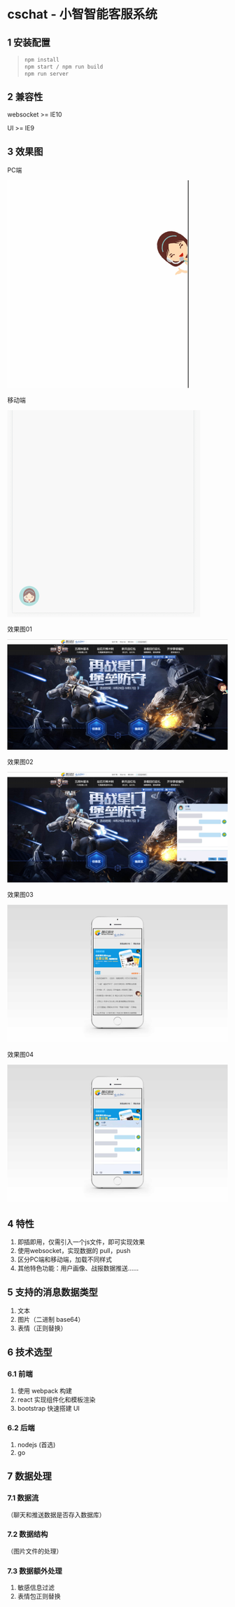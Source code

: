# cschat - 小智智能客服系统
## 1 安装配置 

> ```
> npm install
> npm start / npm run build
> npm run server
> ```

## 2 兼容性

websocket >= IE10

UI >= IE9



## 3 效果图

PC端

![小智](doc/pic/gif02.gif)

移动端

![小智](doc/pic/gif03.gif)

效果图01

![智能客服01](doc/pic/智能客服01.jpg)

效果图02

![智能客服02](doc/pic/智能客服02.jpg)

效果图03

![智能客服02](doc/pic/mobile01.jpg)

效果图04

![智能客服02](doc/pic/mobile02.jpg)

## 4 特性

1. 即插即用，仅需引入一个js文件，即可实现效果
2. 使用websocket，实现数据的 pull，push
3. 区分PC端和移动端，加载不同样式
4. 其他特色功能：用户画像、战报数据推送……

## 5 支持的消息数据类型

1. 文本
2. 图片（二进制 base64）
3. 表情（正则替换）

## 6 技术选型

### 6.1 前端

1. 使用 webpack 构建
2. react 实现组件化和模板渲染
3. bootstrap 快速搭建 UI

### 6.2 后端

1. nodejs (首选)
2. go

## 7 数据处理

### 7.1 数据流

（聊天和推送数据是否存入数据库）

### 7.2 数据结构

（图片文件的处理）

### 7.3 数据额外处理

1. 敏感信息过滤
2. 表情包正则替换